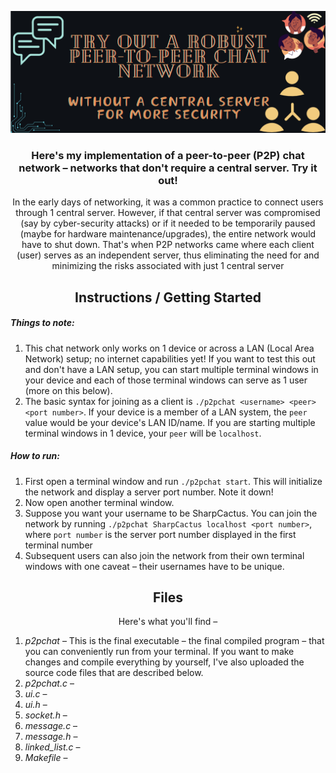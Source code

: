<p  align="center">
<img  src="https://github.com/Evaan2001/Images_For_ReadMe/blob/main/P2P-Chat.png"
width = "900"/>

</p>
<h3 align="center">
Here's my implementation of a peer-to-peer (P2P) chat network – networks that don't require a central server. Try it out!
</h3>

<div align="center">

In the early days of networking, it was a common practice to connect users through 1 central server. However, if that central server was compromised (say by cyber-security attacks) or if it needed to be temporarily paused (maybe for hardware maintenance/upgrades), the entire network would have to shut down. That's when P2P networks came where each client (user) serves as an independent server, thus eliminating the need for and minimizing the risks associated with just 1 central server
</div>

<h2 align="center"> 
Instructions / Getting Started
</h2>


##### Things to note:

1. This chat network only works on 1 device or across a LAN (Local Area Network) setup; no internet capabilities yet! If you want to test this out and don't have a LAN setup, you can start multiple terminal windows in your device and each of those terminal windows can serve as 1 user (more on this below).
2. The basic syntax for joining as a client is `./p2pchat <username> <peer> <port number>`. If your device is a member of a LAN system, the `peer` value would be your device's LAN ID/name. If you are starting multiple terminal windows in 1 device, your `peer` will be `localhost`.

##### How to run:

1. First open a terminal window and run `./p2pchat start`. This will initialize the network and display a server port number. Note it down!
2. Now open another terminal window.
3. Suppose you want your username to be SharpCactus. You can join the network by running `./p2pchat SharpCactus localhost <port number>`, where `port number` is the server port number displayed in the first terminal number
4. Subsequent users can also join the network from their own terminal windows with one caveat – their usernames have to be unique.


<h2 align="center"> 
Files
</h2>

<p  align="center">
Here's what you'll find –
</p>

1. *p2pchat* – This is the final executable – the final compiled program – that you can conveniently run from your terminal. If you want to make changes and compile everything by yourself, I've also uploaded the source code files that are described below.
2. *p2pchat.c* – 
3. *ui.c* – 
4. *ui.h* –
5. *socket.h* – 
6. *message.c* – 
7. *message.h* – 
8. *linked_list.c* –
9. *Makefile* – 
